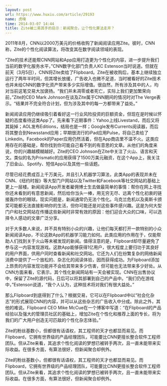 ```yaml
---
layout: post
url: https://www.huxiu.com/article/29193
name: 虎嗅
time: 2014-03-07 14:44
title: Zite被二易其手的启示：新闻聚合，让个性化算法走开？
---
```

2011年8月，CNN以2000万美元的价格收购了新闻阅读应用Zite。彼时，CNN称，Zite的个性化阅读算法，将改变其在数字阅读领域的表现。

“Zite的技术还能帮CNN网站和App应用打造更为个性化的内容，进一步提升我们当前的数字化服务水平，”CNN数字化部门负责人KC Estenson当时说道。但就在前天（3月5日），CNN将Zite卖给了Flipboard。Zite在被收购后，基本上继续独立运行了两年半时间，但其增长放缓，广告收入也微不足道，当时被看好的Zite技术也并未给CNN的数字化资产带来多少实际增值。很自然，所有涉及其中的人，均对当前这笔交易大加褒扬。“我们并未凋零或者死亡，实际上我们更加繁荣向前，”Zite的CEO Mark Johnson在谈及Zite属于CNN期间的情况时对The Verge表示。“结果并不完全符合计划，但为涉及其中的每一方都带来了益处。”

新闻阅读应用仍继续吸引着看好这一行业风险投资的巨额资金，但现在是时候以怀疑的态度看待这类App了。先来看下近期事件：Yahoo上线Livestand，而后又将其毙掉；AOL发布Editions，结局也是一样；Google发布Currents阅读器，而后将其整合到Newsstand应用；早期很流行的iPad应用Pulse，将自己卖给了Linkedin。Facebook的Paper应用仍然活着，但在App商店里不温不火。这类应用存在的基础是，帮你找到你可能自己看不到的有意思的文章。从他们的角度来说，你的兴趣越模糊越好。Zite的CEO Johnson在Zite中关注了火山、语言和天文。类似的名为Prismatic的应用获得了1500万美元融资，在这个App上，我关注了旧金山、Spotify、短信App以及其他一些话题。

尽管已经花费成百上千万美元，并且引入机器学习算法，此类App的表现并未在CNN、《纽约时报》等大型门户网站以及Twitter和Facebook等社交网站的基础上更上一层楼。新闻阅读App开发者雇佣博士生去做最简单的事情：帮你在网上寻找你还未看到的有意思新闻，然后给你当头一棒，用无穷无尽、远离个性化初衷的链接轰炸你的眼球。现实问题是，新闻通常仍无法个性化。乌克兰危机以及奥斯卡颁奖可能都无法直接影响你的生活，但你可能还是对这些事件感兴趣。这是为何大型门户和社交网站在传播这些新闻时非常有效的原因：他们迎合大众的口味，可以选择令人感动的文章广泛分享。

对于大多数人来说，并不具有特别小众的兴趣，让他们每天都打开一款特别的小众新闻阅读App，不论这款App的机器学习能力如何。此类应用的作用在于，仅能帮助人们找到关于火山等未被发现的新闻。值得注意的是，Flipboard却尽量避免了参与这一内容发现游戏。这款App能够获得1亿用户，很大程度上要归功于其良好的用户界面，供用户同时查看新闻和社交网站。它还为人们在纷繁复杂的网络新闻消费中提供了一个放松的、杂志化的阅读体验，因而获得成功。为Flipboard添加上昂贵的内容发现功能并不会给其带来多少伤害，但可能也无法带来多少好处。从CNN方面来看，它表示，其个性化新闻网站有一天会被实现。CNN在出售协议中，保留了Zite的源代码，日后可以将其部署到自己的产品中。“我们仍在游戏中，”Estenson说道，“我个人认为，这种技术将对我们有很大益处。”

那么Flipboard到底得到了什么？根据交易，它可以在Flipboard中以“社会化杂志”的形式展现CNN的内容，并可以从这些杂志的广告收入中分成。除此之外，其他的难说。Flipboard CEO Mike McCue在一个博客中写道：“在Flipboard的产品经验以及强大的管理员社区的基础上，增加Zite在个性化和推荐上面的专长，将为我们的广大用户创造无可匹敌的个性化杂志体验。”

Zite的粉丝基数小，但都很有话语权，其工程师的天才也都显而易见。而Flipboard，它拥有世界级的产品经理团队，可能要比CNN更擅长整合软件工程师团队。但从Zite来看，其追求个性化阅读的梦想已被转手两次，且一直未能带来实际收益。在很多方面，有算法很好，但新闻聚合却例外。

Zite的粉丝基数小，但都很有话语权，其工程师的天才也都显而易见。而Flipboard，它拥有世界级的产品经理团队，可能要比CNN更擅长整合软件工程师团队。但从Zite来看，其追求个性化阅读的梦想已被转手两次，且一直未能带来实际收益。在很多方面，有算法很好，但新闻聚合却例外。

